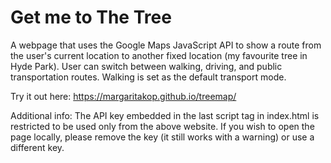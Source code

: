 # Get me to The Tree

A webpage that uses the Google Maps JavaScript API to show a route from the user's current location to another fixed location (my favourite tree in Hyde Park). User can switch between walking, driving, and public transportation routes. Walking is set as the default transport mode. 

Try it out here: https://margaritakop.github.io/treemap/ 



Additional info: The API key embedded in the last script tag in index.html is restricted to be used only from the above website. If you wish to open the page locally, please remove the key (it still works with a warning) or use a different key.

